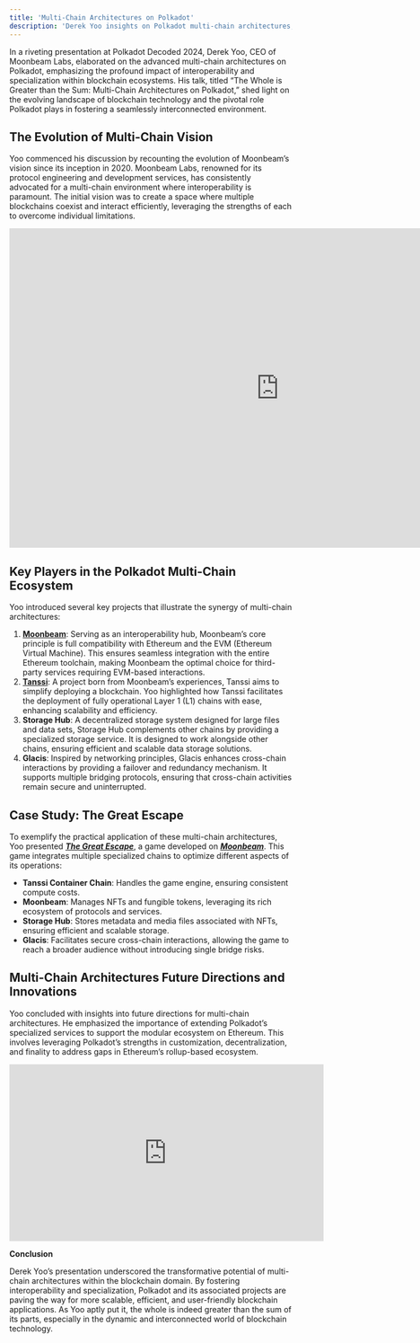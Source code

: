 ```yaml
---
title: 'Multi-Chain Architectures on Polkadot'
description: 'Derek Yoo insights on Polkadot multi-chain architectures, emphasizing interoperability and specialization within blockchain ecosystems'
---
```

In a riveting presentation at Polkadot Decoded 2024, Derek Yoo, CEO of Moonbeam Labs, elaborated on the advanced multi-chain architectures on Polkadot, emphasizing the profound impact of interoperability and specialization within blockchain ecosystems. His talk, titled “The Whole is Greater than the Sum: Multi-Chain Architectures on Polkadot,” shed light on the evolving landscape of blockchain technology and the pivotal role Polkadot plays in fostering a seamlessly interconnected environment.

**The Evolution of Multi-Chain Vision**
---------------------------------------

Yoo commenced his discussion by recounting the evolution of Moonbeam’s vision since its inception in 2020. Moonbeam Labs, renowned for its protocol engineering and development services, has consistently advocated for a multi-chain environment where interoperability is paramount. The initial vision was to create a space where multiple blockchains coexist and interact efficiently, leveraging the strengths of each to overcome individual limitations.

<iframe allowfullscreen="true" frameborder="0" height="569" mozallowfullscreen="true" src="https://docs.google.com/presentation/d/e/2PACX-1vTFES1G5qxE-8Aq90NXMIFNf-x2tmrYi3uGsq20RVSQ_ABAZOLwm3Vy6yCbBFFGnM70Ud4GKNx7c2hX/embed?start=false&loop=false&delayms=60000" webkitallowfullscreen="true" width="960"></iframe>

**Key Players in the Polkadot Multi-Chain Ecosystem**
-----------------------------------------------------

Yoo introduced several key projects that illustrate the synergy of multi-chain architectures:

1. [**Moonbeam**](https://dablock.com/dapps/moonbeam-network/): Serving as an interoperability hub, Moonbeam’s core principle is full compatibility with Ethereum and the EVM (Ethereum Virtual Machine). This ensures seamless integration with the entire Ethereum toolchain, making Moonbeam the optimal choice for third-party services requiring EVM-based interactions.
2. [**Tanssi**](https://dablock.com/dapps/tanssi-network/): A project born from Moonbeam’s experiences, Tanssi aims to simplify deploying a blockchain. Yoo highlighted how Tanssi facilitates the deployment of fully operational Layer 1 (L1) chains with ease, enhancing scalability and efficiency.
3. **Storage Hub**: A decentralized storage system designed for large files and data sets, Storage Hub complements other chains by providing a specialized storage service. It is designed to work alongside other chains, ensuring efficient and scalable data storage solutions.
4. **Glacis**: Inspired by networking principles, Glacis enhances cross-chain interactions by providing a failover and redundancy mechanism. It supports multiple bridging protocols, ensuring that cross-chain activities remain secure and uninterrupted.

**Case Study: The Great Escape**
--------------------------------

To exemplify the practical application of these multi-chain architectures, Yoo presented [***The Great Escape***](https://dablock.com/dapps/glmr-apes-the-great-escape/), a game developed on *[**Moonbeam**](https://dablock.com/dapps/moonbeam-network/)*. This game integrates multiple specialized chains to optimize different aspects of its operations:

- **Tanssi Container Chain**: Handles the game engine, ensuring consistent compute costs.
- **Moonbeam**: Manages NFTs and fungible tokens, leveraging its rich ecosystem of protocols and services.
- **Storage Hub**: Stores metadata and media files associated with NFTs, ensuring efficient and scalable storage.
- **Glacis**: Facilitates secure cross-chain interactions, allowing the game to reach a broader audience without introducing single bridge risks.

**Multi-Chain Architectures Future Directions and Innovations**
---------------------------------------------------------------

Yoo concluded with insights into future directions for multi-chain architectures. He emphasized the importance of extending Polkadot’s specialized services to support the modular ecosystem on Ethereum. This involves leveraging Polkadot’s strengths in customization, decentralization, and finality to address gaps in Ethereum’s rollup-based ecosystem.

<iframe allowfullscreen="allowfullscreen" frameborder="0" height="315" src="https://www.youtube.com/embed/nag3dArtITc?si=XvT0BoxRqxHZtl1E" title="YouTube video player" width="560"></iframe>

**Conclusion**

Derek Yoo’s presentation underscored the transformative potential of multi-chain architectures within the blockchain domain. By fostering interoperability and specialization, Polkadot and its associated projects are paving the way for more scalable, efficient, and user-friendly blockchain applications. As Yoo aptly put it, the whole is indeed greater than the sum of its parts, especially in the dynamic and interconnected world of blockchain technology.